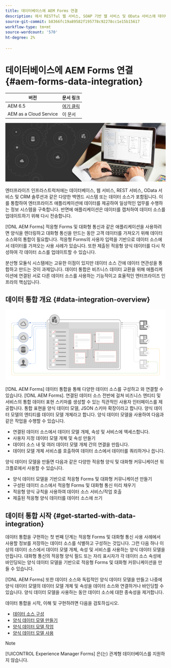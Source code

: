 ```yaml
---
title: 데이터베이스에 AEM Forms 연결
description: 에서 RESTful 웹 서비스, SOAP 기반 웹 서비스 및 OData 서비스에 데이터를 검색하고 저장할 수 있습니다. [!DNL AEM Forms] as a Cloud Service. 이 서비스는 데이터를 검색, 테스트, 유효성 검사 및 다양한 유형의 데이터 소스로 전송하는 전용 도구를 제공합니다.
source-git-commit: b8366fc19a89582f195778c92278cc1e15b15617
workflow-type: tm+mt
source-wordcount: '570'
ht-degree: 2%

---
```


# 데이터베이스에 AEM Forms 연결 {#aem-forms-data-integration}

| 버전 | 문서 링크 |
| -------- | ---------------------------- |
| AEM 6.5 | [여기 클릭](https://experienceleague.adobe.com/docs/experience-manager-65/forms/form-data-model/data-integration.html) |
| AEM as a Cloud Service | 이 문서 |


![데이터 통합](do-not-localize/data-integeration.png)

엔터프라이즈 인프라스트럭처에는 데이터베이스, 웹 서비스, REST 서비스, OData 서비스 및 CRM 솔루션과 같은 다양한 백엔드 시스템 또는 데이터 소스가 포함됩니다. 이를 통합하여 엔터프라이즈 애플리케이션에 데이터를 제공하여 일상적인 업무를 수행하는 정보 시스템을 구축합니다. 반면에 애플리케이션은 데이터를 캡처하여 데이터 소스를 업데이트하기 위해 다시 전송합니다.

[!DNL AEM Forms] 적응형 Forms 및 대화형 통신과 같은 애플리케이션을 사용하려면 양식을 렌더링하고 대화형 통신을 만드는 동안 고객 데이터를 가져오기 위해 데이터 소스와의 통합이 필요합니다. 적응형 Forms의 사용자 입력을 기반으로 데이터 소스에서 데이터를 가져오는 사용 사례가 있습니다. 또한 제출된 적응형 양식 데이터를 다시 작성하여 각 데이터 소스를 업데이트할 수 있습니다.

분산형 모듈식 시스템에는 고유한 이점이 있지만 데이터 소스 간에 데이터 연관성을 통합하고 만드는 것이 과제입니다. 데이터 통합은 비즈니스 데이터 교환을 위해 애플리케이션에 연결된 서로 다른 데이터 소스를 사용하는 기능적이고 효율적인 엔터프라이즈 인프라의 핵심입니다.

## 데이터 통합 개요 {#data-integration-overview}

![aem-forms-data-integration](assets/aem-forms-data-integeration.png)

[!DNL AEM Forms] 데이터 통합을 통해 다양한 데이터 소스를 구성하고 와 연결할 수 있습니다. [!DNL AEM Forms]. 연결된 데이터 소스 전반에 걸쳐 비즈니스 엔티티 및 서비스의 통합 데이터 표현 스키마를 생성할 수 있는 직관적인 사용자 인터페이스를 제공합니다. 통합 표현을 양식 데이터 모델, JSON 스키마 확장이라고 합니다. 양식 데이터 모델의 엔티티를 데이터 모델 개체라고 합니다. 양식 데이터 모델을 사용하여 다음과 같은 작업을 수행할 수 있습니다.

* 연결된 데이터 소스에서 데이터 모델 개체, 속성 및 서비스에 액세스합니다.
* 사용자 지정 데이터 모델 개체 및 속성 만들기
* 데이터 소스 내 및 여러 데이터 모델 개체 간의 연결을 만듭니다.
* 데이터 모델 개체 서비스를 호출하여 데이터 소스에서 데이터를 쿼리하거나 씁니다.

양식 데이터 모델을 만들면 다음과 같은 다양한 적응형 양식 및 대화형 커뮤니케이션 워크플로에서 사용할 수 있습니다.

* 양식 데이터 모델을 기반으로 적응형 Forms 및 대화형 커뮤니케이션 만들기
* 구성된 데이터 소스에서 적응형 Forms 및 대화형 통신 미리 채우기
* 적응형 양식 규칙을 사용하여 데이터 소스 서비스/작업 호출
* 제출된 적응형 양식 데이터를 데이터 소스에 쓰기

## 데이터 통합 시작 {#get-started-with-data-integration}

데이터 통합을 구현하는 첫 번째 단계는 적응형 Forms 및 대화형 통신 사용 사례에서 사용할 정보를 저장하는 데이터 소스를 식별하고 구성하는 것입니다. 그런 다음 하나 이상의 데이터 소스에서 데이터 모델 개체, 속성 및 서비스를 사용하는 양식 데이터 모델을 만듭니다. 대화형 통신의 적응형 양식 필드 또는 자리 표시자가 각 데이터 소스 속성에 바인딩되는 양식 데이터 모델을 기반으로 적응형 Forms 및 대화형 커뮤니케이션을 만들 수 있습니다.

[!DNL AEM Forms] 또한 데이터 소스와 독립적인 양식 데이터 모델을 만들고 나중에 양식 데이터 모델의 데이터 모델 개체 및 속성을 데이터 소스와 연결하거나 바인딩할 수 있습니다. 양식 데이터 모델을 사용하는 동안 데이터 소스에 대한 종속성을 제거합니다.

데이터 통합을 시작, 이해 및 구현하려면 다음을 검토하십시오.

* [데이터 소스 구성](configure-data-sources.md)
* [양식 데이터 모델 만들기](create-form-data-models.md)
* [양식 데이터 모델 작업](work-with-form-data-model.md)
* [양식 데이터 모델 사용](using-form-data-model.md)

>[!NOTE]
>
>[!UICONTROL Experience Manager Forms] 은(는) 관계형 데이터베이스를 지원하지 않습니다.

